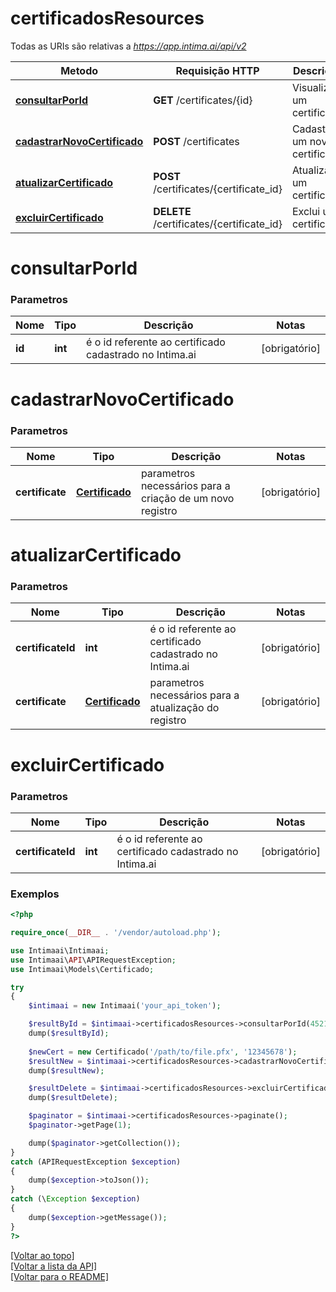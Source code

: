 # **certificadosResources**

Todas as URIs são relativas a *https://app.intima.ai/api/v2*

Metodo | Requisição HTTP | Descrição
------------- | ------------- | -------------
[**consultarPorId**](certificadosResources.md#consultarPorId) | **GET** /certificates/{id} | Visualiza um certificado
[**cadastrarNovoCertificado**](certificadosResources.md#cadastrarNovoCertificado) | **POST** /certificates | Cadastra um novo certificado
[**atualizarCertificado**](certificadosResources.md#atualizarCertificado) | **POST** /certificates/{certificate_id} | Atualiza um certificado
[**excluirCertificado**](certificadosResources.md#excluirCertificado) | **DELETE** /certificates/{certificate_id} | Exclui um certificado

# **consultarPorId**

### Parametros

Nome | Tipo | Descrição | Notas
------------- | ------------- | ------------- | -------------
**id** | **int**| é o id referente ao certificado cadastrado no Intima.ai | [obrigatório]

# **cadastrarNovoCertificado**

### Parametros

Nome | Tipo | Descrição | Notas
------------- | ------------- | ------------- | -------------
**certificate** | [**Certificado**](../models/certificate/Certificado.md)| parametros necessários para a criação de um novo registro | [obrigatório]

# **atualizarCertificado**

### Parametros

Nome | Tipo | Descrição | Notas
------------- | ------------- | ------------- | -------------
**certificateId** | **int**| é o id referente ao certificado cadastrado no Intima.ai | [obrigatório]
**certificate** | [**Certificado**](../models/certificate/Certificado.md)| parametros necessários para a atualização do registro | [obrigatório]

# **excluirCertificado**

### Parametros

Nome | Tipo | Descrição | Notas
------------- | ------------- | ------------- | -------------
**certificateId** | **int**| é o id referente ao certificado cadastrado no Intima.ai | [obrigatório]

### Exemplos
```php
<?php

require_once(__DIR__ . '/vendor/autoload.php');

use Intimaai\Intimaai;
use Intimaai\API\APIRequestException;
use Intimaai\Models\Certificado;

try 
{
    $intimaai = new Intimaai('your_api_token');

    $resultById = $intimaai->certificadosResources->consultarPorId(45217);
    dump($resultById);
    
    $newCert = new Certificado('/path/to/file.pfx', '12345678');
    $resultNew = $intimaai->certificadosResources->cadastrarNovoCertificado($newCert);
    dump($resultNew);

    $resultDelete = $intimaai->certificadosResources->excluirCertificado(1);
    dump($resultDelete);

    $paginator = $intimaai->certificadosResources->paginate();
    $paginator->getPage(1);

    dump($paginator->getCollection());
}
catch (APIRequestException $exception)
{
    dump($exception->toJson());
}
catch (\Exception $exception)
{
    dump($exception->getMessage());
}
?>
```

[[Voltar ao topo]](#)        
[[Voltar a lista da API]](../../README.md#Documentação-para-os-Endpoints-da-API)    
[[Voltar para o README]](../../README.md#Intima.ai---SDK-PHP)

